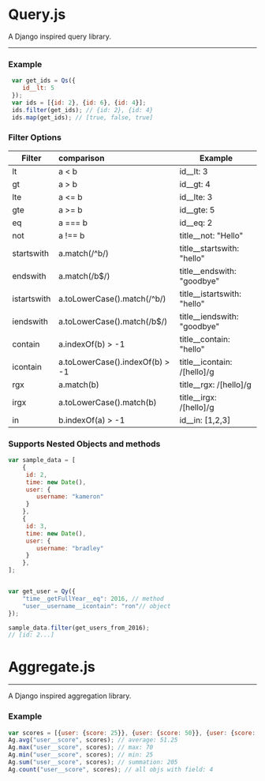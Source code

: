 Query.js
===

A Django inspired query library.

---
### Example
```javascript
 var get_ids = Qs({  
    id__lt: 5
 });
 var ids = [{id: 2}, {id: 6}, {id: 4}];
 ids.filter(get_ids); // {id: 2}, {id: 4}
 ids.map(get_ids); // [true, false, true]
```

### Filter Options
| Filter | comparison | Example   |
| ------ |:--------   | ----------|
| lt     | a < b      | id__lt: 3  |
| gt     | a > b      | id__gt: 4  |
| lte    | a <= b     |  id__lte: 3 |
| gte    | a >= b     |  id__gte: 5 |
| eq     | a === b    |  id__eq: 2 |
| not    | a !== b    |  title__not: "Hello" |
| startswith | a.match(/^b/) |  title__startswith: "hello" |
| endswith | a.match(/b$/) |  title__endswith: "goodbye" |
| istartswith | a.toLowerCase().match(/^b/) |  title__istartswith: "hello" |
| iendswith | a.toLowerCase().match(/b$/) |  title__iendswith: "goodbye" |
| contain | a.indexOf(b) > -1 |  title__contain: "hello" |
| icontain | a.toLowerCase().indexOf(b) > -1 |  title__icontain: /[hello]/g |
| rgx    | a.match(b) |  title__rgx: /[hello]/g |
| irgx    | a.toLowerCase().match(b) |  title__irgx: /[hello]/g |
| in | b.indexOf(a) > -1 |  id__in: [1,2,3] |

### Supports Nested Objects and methods

```javascript
var sample_data = [
    {
     id: 2,
     time: new Date(),
     user: {
        username: "kameron"
     }
    },
    {
     id: 3,
     time: new Date(),
     user: {
        username: "bradley"
     }
    },
];


var get_user = Qy({
    "time__getFullYear__eq": 2016, // method
    "user__username__icontain": "ron"// object
});

sample_data.filter(get_users_from_2016);
// [id: 2...]

```

# Aggregate.js 
---
A Django inspired aggregation library.
### Example
```javascript
var scores = [{user: {score: 25}}, {user: {score: 50}}, {user: {score: 60}}, {user: {score: 70}}];
Ag.avg("user__score", scores); // average: 51.25
Ag.max("user__score", scores); // max: 70
Ag.min("user__score", scores); // min: 25
Ag.sum("user__score", scores); // summation: 205
Ag.count("user__score", scores); // all objs with field: 4
```
